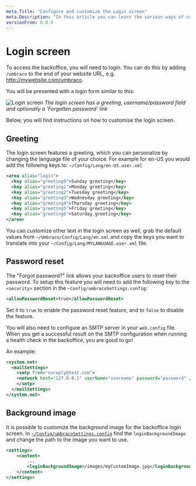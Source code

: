 ```yaml
---
meta.Title: "Configure and customize the Login screen"
meta.Description: "In this article you can learn the various ways of customizing the Umbraco backoffice login screen and form."
versionFrom: 8.0.0
---
```


# Login screen

To access the backoffice, you will need to login. You can do this by adding `/umbraco` to the end of your website URL, e.g. <http://mywebsite.com/umbraco>.

You will be presented with a login form similar to this:

![Login screen](images/backoffice-login.png "The login screen has a greeting, username/password field and optionally a 'Forgotten password' link.")
*The login screen has a greeting, username/password field and optionally a 'Forgotten password' link*

Below, you will find instructions on how to customise the login screen.

## Greeting

The login screen features a greeting, which you can personalize by changing the language file of your choice. For example for en-US you would add the following keys to: `~/Config/Lang/en-US.user.xml`

```xml
<area alias="login">
  <key alias="greeting0">Sunday greeting</key>
  <key alias="greeting1">Monday greeting</key>
  <key alias="greeting2">Tuesday greeting</key>
  <key alias="greeting3">Wednesday greeting</key>
  <key alias="greeting4">Thursday greeting</key>
  <key alias="greeting5">Friday greeting</key>
  <key alias="greeting6">Saturday greeting</key>
</area>
```

You can customize other text in the login screen as well, grab the default values from `~/Umbraco/Config/Lang/en.xml` and copy the keys you want to translate into your `~/Config/Lang/MYLANGUAGE.user.xml` file.

## Password reset

The "Forgot password?" link allows your backoffice users to reset their password. To setup this feature you will need to add the following key to the `<security>` section in the `~Config/umbracoSettings.config`:

```xml
<allowPasswordReset>true</allowPasswordReset>
```

Set it to `true` to enable the password reset feature, and to `false` to disable the feature.

You will also need to configure an SMTP server in your `web.config` file. When you get a successful result on the SMTP configuration when running a health check in the backoffice, you are good to go!

An example:

```xml
<system.net>
  <mailSettings>
    <smtp from="noreply@test.com">
    <network host="127.0.0.1" userName="username" password="password" />
    </smtp>
  </mailSettings>
</system.net>
```

## Background image

It is possible to customize the background image for the backoffice login screen. In [`~/Config/umbracoSettings.config`](../../../Reference/Configuration-for-Umbraco-7-and-8/umbracoSettings/) find the `loginBackgroundImage` and change the path to the image you want to use.

```xml
<settings>
    <content>
        ...
        <loginBackgroundImage>/images/myCustomImage.jpg</loginBackgroundImage>
    </content>
</settings>
```
